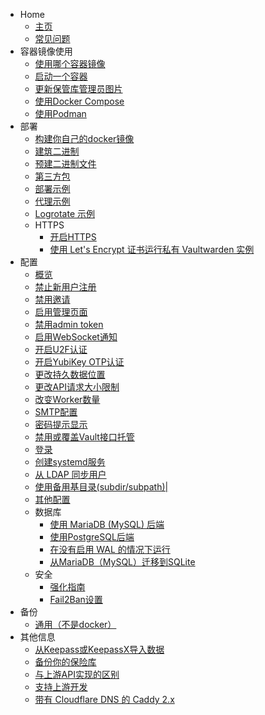 * Home
  * [主页](docs/home/)
  * [常见问题](docs/FAQs/)
* 容器镜像使用
  * [使用哪个容器镜像](docs/Which-Container-image-to-use/)
  * [启动一个容器](docs/Starting-a-container/)
  * [更新保管库管理员图片](docs/Updating-the-vaultwarden-image/)
  * [使用Docker Compose](docs/Using-Docker-Compose/)
  * [使用Podman](docs/Using-Podman/)
* 部署
  * [构建你自己的docker镜像](docs/Building-your-own-docker-image/)
  * [建筑二进制](docs/Building-binary/)
  * [预建二进制文件](docs/Pre-built-binaries/)
  * [第三方包](docs/Third-party-packages/)
  * [部署示例](docs/Deployment-examples/)
  * [代理示例](docs/Proxy-examples/)
  * [Logrotate 示例](docs/Logrotate-example/)
  * HTTPS
    * [开启HTTPS](docs/Enabling-HTTPS/)
    * [使用 Let's Encrypt 证书运行私有 Vaultwarden 实例](docs/Running-a-private-vaultwarden-instance-with-Let's-Encrypt-certs/)
* 配置
  * [概览](docs/Configuration-overview/)
  * [禁止新用户注册](docs/Disable-registration-of-new-users/)
  * [禁用邀请](docs/Disable-invitations/)
  * [启用管理页面](docs/Enabling-admin-page/)
  * [禁用admin token](docs/Disable-admin-token/)
  * [启用WebSocket通知](docs/Enabling-WebSocket-notifications/)
  * [开启U2F认证](docs/Enabling-U2F-authentication/)
  * [开启YubiKey OTP认证](docs/Enabling-Yubikey-OTP-authentication/)
  * [更改持久数据位置](docs/Changing-persistent-data-location/)
  * [更改API请求大小限制](docs/Changing-the-API-request-size-limit/)
  * [改变Worker数量](docs/Changing-the-number-of-workers/)
  * [SMTP配置](docs/SMTP-configuration/)
  * [密码提示显示](docs/Password-hint-display/)
  * [禁用或覆盖Vault接口托管](docs/Disabling-or-overriding-the-Vault-interface-hosting/)
  * [登录](docs/Logging/)
  * [创建systemd服务](docs/Setup-as-a-systemd-service/)
  * [从 LDAP 同步用户](docs/Syncing-users-from-LDAP/)
  * [使用备用基目录(subdir/subpath)|](docs/Using-an-alternate-base-dir/)
  * [其他配置](docs/Other-configuration/)
  * 数据库
    * [使用 MariaDB (MySQL) 后端](docs/Using-the-MariaDB-\(MySQL\)-Backend/)
    * [使用PostgreSQL后端](docs/Using-the-PostgreSQL-Backend/)
    * [在没有启用 WAL 的情况下运行](docs/Running-without-WAL-enabled/)
    * [从MariaDB（MySQL）迁移到SQLite](docs/Migrating-from-MariaDB-\(MySQL\)-to-SQLite/)
  * 安全
    * [强化指南](docs/Hardening-Guide/)
    * [Fail2Ban设置](docs/Fail2Ban-Setup/)
* 备份
  * [通用（不是docker）](docs/General-\(not-docker\)/)
* 其他信息
  * [从Keepass或KeepassX导入数据](docs/Importing-data-from-Keepass-or-KeepassX/)
  * [备份你的保险库](docs/Backing-up-your-vault/)
  * [与上游API实现的区别](docs/Differences-from-the-upstream-API-implementation/)
  * [支持上游开发](docs/Supporting-upstream/)
  * [带有 Cloudflare DNS 的 Caddy 2.x](docs/Caddy-2.x-with-Cloudflare-DNS)
